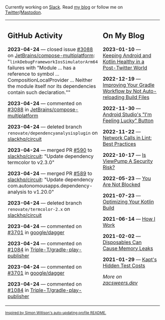 Currently working on [Slack](https://slack.com/). Read [my blog](https://zacsweers.dev/) or follow me on [Twitter](https://twitter.com/ZacSweers)/[Mastodon](https://hachyderm.io/@ZacSweers).

<table><tr><td valign="top" width="60%">

## GitHub Activity
<!-- githubActivity starts -->
**2023-04-24** — closed issue [#3088](https://github.com/JetBrains/compose-multiplatform/issues/3088) on [JetBrains/compose-multiplatform](https://github.com/JetBrains/compose-multiplatform): "`linkDebugFrameworkIosSimulatorArm64` failures with "Module ... has a reference to symbol ... CompositionLocalProvider ... Neither the module itself nor its dependencies contain such declaration.""

**2023-04-24** — commented on [#3088](https://github.com/JetBrains/compose-multiplatform/issues/3088#issuecomment-1520610095) in [JetBrains/compose-multiplatform](https://github.com/JetBrains/compose-multiplatform)

**2023-04-24** — deleted branch `renovate/dependencyanalysisplugin` on [slackhq/circuit](https://github.com/slackhq/circuit)

**2023-04-24** — merged PR [#590](https://github.com/slackhq/circuit/pull/590) to [slackhq/circuit](https://github.com/slackhq/circuit): "Update dependency termcolor to v2.3.0"

**2023-04-24** — merged PR [#589](https://github.com/slackhq/circuit/pull/589) to [slackhq/circuit](https://github.com/slackhq/circuit): "Update dependency com.autonomousapps.dependency-analysis to v1.20.0"

**2023-04-24** — deleted branch `renovate/termcolor-2.x` on [slackhq/circuit](https://github.com/slackhq/circuit)

**2023-04-24** — commented on [#3701](https://github.com/google/dagger/issues/3701#issuecomment-1520359978) in [google/dagger](https://github.com/google/dagger)

**2023-04-24** — commented on [#1084](https://github.com/Triple-T/gradle-play-publisher/pull/1084#issuecomment-1520343890) in [Triple-T/gradle-play-publisher](https://github.com/Triple-T/gradle-play-publisher)

**2023-04-24** — commented on [#3701](https://github.com/google/dagger/issues/3701#issuecomment-1520341338) in [google/dagger](https://github.com/google/dagger)

**2023-04-24** — commented on [#1084](https://github.com/Triple-T/gradle-play-publisher/pull/1084#issuecomment-1520283199) in [Triple-T/gradle-play-publisher](https://github.com/Triple-T/gradle-play-publisher)
<!-- githubActivity ends -->
</td><td valign="top" width="40%">

## On My Blog
<!-- blog starts -->
**2023-01-10** — [Keeping Android and Kotlin Healthy in a Post-Twitter World](https://www.zacsweers.dev/keeping-android-healthy/)

**2022-12-19** — [Improving Your Gradle Workflow by Not Auto-reloading Build Files](https://www.zacsweers.dev/improving-your-workflow-by-not-auto-reloading-build-files/)

**2022-11-30** — [Android Studio's "I'm Feeling Lucky" Button](https://www.zacsweers.dev/android-studios-im-feeling-lucky-button/)

**2022-11-22** — [Network Calls in Lint: Best Practices](https://www.zacsweers.dev/network-calls-in-lint-best-practices/)

**2022-10-17** — [Is ViewPump A Security Risk?](https://www.zacsweers.dev/is-viewpump-a-security-risk/)

**2022-05-23** — [You Are Not Blocked](https://www.zacsweers.dev/you-are-not-blocked/)

**2021-07-23** — [Optimizing Your Kotlin Build](https://www.zacsweers.dev/optimizing-your-kotlin-build/)

**2021-06-14** — [How I Work](https://www.zacsweers.dev/how-i-work/)

**2021-02-02** — [Disposables Can Cause Memory Leaks](https://www.zacsweers.dev/disposables-can-cause-memory-leaks/)

**2021-01-29** — [Kapt's Hidden Test Costs](https://www.zacsweers.dev/kapts-hidden-test-costs/)
<!-- blog ends -->
_More on [zacsweers.dev](https://zacsweers.dev/)_
</td></tr></table>

<sub><a href="https://simonwillison.net/2020/Jul/10/self-updating-profile-readme/">Inspired by Simon Willison's auto-updating profile README.</a></sub>